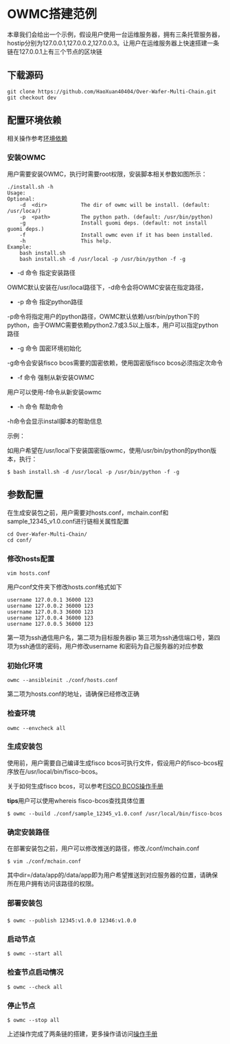 # OWMC搭建范例
本章我们会给出一个示例，假设用户使用一台运维服务器，拥有三条托管服务器，hostip分别为127.0.0.1,127.0.0.2,127.0.0.3。让用户在运维服务器上快速搭建一条链在127.0.0.1上有三个节点的区块链



## 下载源码
```
git clone https://github.com/HaoXuan40404/Over-Wafer-Multi-Chain.git
git checkout dev
```

## 配置环境依赖

相关操作参考[环境依赖](https://github.com/HaoXuan40404/Over-Wafer-Multi-Chain/blob/dev/doc/envcheck.md)

### 安装OWMC
用户需要安装OWMC，执行时需要root权限，安装脚本相关参数如图所示：
```
./install.sh -h
Usage:
Optional:
    -d  <dir>           The dir of owmc will be install. (default: /usr/loca/)
    -p  <path>          The python path. (default: /usr/bin/python)
    -g                  Install guomi deps. (default: not install guomi deps.)
    -f                  Install owmc even if it has been installed.
    -h                  This help.
Example:
    bash install.sh
    bash install.sh -d /usr/local -p /usr/bin/python -f -g
```
- -d 命令 指定安装路径
  
OWMC默认安装在/usr/local路径下，-d命令会将OWMC安装在指定路径，
- -p 命令 指定python路径
  
-p命令将指定用户的python路径，OWMC默认依赖/usr/bin/python下的python，由于OWMC需要依赖python2.7或3.5以上版本，用户可以指定python路径
- -g 命令 国密环境初始化
  
-g命令会安装fisco bcos需要的国密依赖，使用国密版fisco bcos必须指定次命令
- -f 命令 强制从新安装OWMC
  
用户可以使用-f命令从新安装owmc
- -h 命令 帮助命令
  
-h命令会显示install脚本的帮助信息

示例：

如用户希望在/usr/local下安装国密版owmc，使用/usr/bin/python的python版本，执行：
```
$ bash install.sh -d /usr/local -p /usr/bin/python -f -g
```


## 参数配置
在生成安装包之前，用户需要对hosts.conf，mchain.conf和sample_12345_v1.0.conf进行链相关属性配置
```
cd Over-Wafer-Multi-Chain/
cd conf/
```
### 修改hosts配置
```
vim hosts.conf
```

用户conf文件夹下修改hosts.conf格式如下
```
username 127.0.0.1 36000 123
username 127.0.0.2 36000 123
username 127.0.0.3 36000 123
username 127.0.0.4 36000 123
username 127.0.0.5 36000 123
```
第一项为ssh通信用户名，第二项为目标服务器ip 第三项为ssh通信端口号，第四项为ssh通信的密码，用户修改username 和密码为自己服务器的对应参数

### 初始化环境
```
owmc --ansibleinit ./conf/hosts.conf
```
第二项为hosts.conf的地址，请确保已经修改正确
### 检查环境
```
owmc --envcheck all
```
### 生成安装包
使用前，用户需要自己编译生成fisco bcos可执行文件，假设用户的fisco-bcos程序放在/usr/local/bin/fisco-bcos。

关于如何生成fisco bcos，可以参考[FISCO BCOS操作手册](https://fisco-bcos-documentation.readthedocs.io/zh_CN/latest/)

**tips**用户可以使用whereis fisco-bcos查找具体位置
```
$ owmc --build ./conf/sample_12345_v1.0.conf /usr/local/bin/fisco-bcos
```
### 确定安装路径
在部署安装包之前，用户可以修改推送的路径，修改./conf/mchain.conf
```
$ vim ./conf/mchain.conf
```
其中dir=/data/app的/data/app即为用户希望推送到对应服务器的位置，请确保所在用户拥有访问该路径的权限。
### 部署安装包

###
```
$ owmc --publish 12345:v1.0.0 12346:v1.0.0
```
### 启动节点
```
$ owmc --start all
```
### 检查节点启动情况
```
$ owmc --check all
```
### 停止节点
```
$ owmc --stop all
```
上述操作完成了两条链的搭建，更多操作请访问[操作手册](https://fisco-bcos-documentation.readthedocs.io/zh_CN/feature-multichain/docs/mulchain/operator.html)

